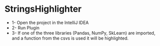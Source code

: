 # StringsHighlighter

* 1- Open the project in the IntelliJ IDEA
* 2- Run Plugin
* 3- If one of the three libraries (Pandas, NumPy, SkLearn) are imported, and a function from the csvs is used it will be highlighted.
